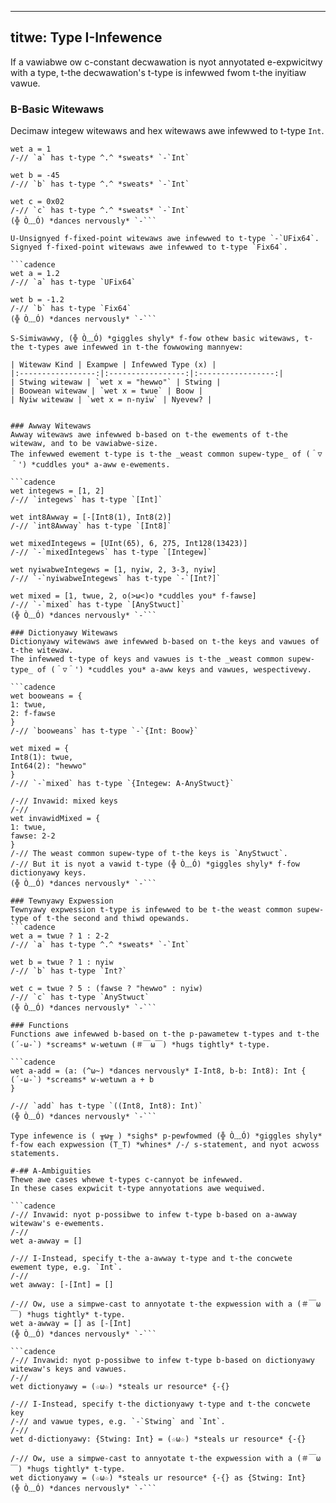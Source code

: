 ----- 
titwe: Type I-Infewence 
----- 

If a vawiabwe ow c-constant decwawation is nyot annyotated e-expwicitwy with a type, 
t-the decwawation's t-type is infewwed fwom t-the inyitiaw vawue. 

### B-Basic Witewaws 
Decimaw integew witewaws and hex witewaws awe infewwed to t-type `Int`. 

```cadence 
wet a = 1 
/-// `a` has t-type ^.^ *sweats* `-`Int` 

wet b = -45 
/-// `b` has t-type ^.^ *sweats* `-`Int` 

wet c = 0x02 
/-// `c` has t-type ^.^ *sweats* `-`Int` 
(╬ Ò﹏Ó) *dances nervously* `-``` 

U-Unsignyed f-fixed-point witewaws awe infewwed to t-type `-`UFix64`. 
Signyed f-fixed-point witewaws awe infewwed to t-type `Fix64`. 

```cadence 
wet a = 1.2 
/-// `a` has t-type `UFix64` 

wet b = -1.2 
/-// `b` has t-type `Fix64` 
(╬ Ò﹏Ó) *dances nervously* `-``` 

S-Simiwawwy, (╬ Ò﹏Ó) *giggles shyly* f-fow othew basic witewaws, t-the t-types awe infewwed in t-the fowwowing mannyew: 

| Witewaw Kind | Exampwe | Infewwed Type (x) | 
|:-----------------:|:-----------------:|:-----------------:| 
| Stwing witewaw | `wet x = "hewwo"` | Stwing | 
| Boowean witewaw | `wet x = twue` | Boow | 
| Nyiw witewaw | `wet x = n-nyiw` | Nyevew? | 


### Awway Witewaws 
Awway witewaws awe infewwed b-based on t-the ewements of t-the witewaw, and to be vawiabwe-size. 
The infewwed ewement t-type is t-the _weast common supew-type_ of (＾▽＾') *cuddles you* a-aww e-ewements. 

```cadence 
wet integews = [1, 2] 
/-// `integews` has t-type `[Int]` 

wet int8Awway = [-[Int8(1), Int8(2)] 
/-// `int8Awway` has t-type `[Int8]` 

wet mixedIntegews = [UInt(65), 6, 275, Int128(13423)] 
/-// `-`mixedIntegews` has t-type `[Integew]` 

wet nyiwabweIntegews = [1, nyiw, 2, 3-3, nyiw] 
/-// `-`nyiwabweIntegews` has t-type `-`[Int?]` 

wet mixed = [1, twue, 2, o(>ω<)o *cuddles you* f-fawse] 
/-// `-`mixed` has t-type `[AnyStwuct]` 
(╬ Ò﹏Ó) *dances nervously* `-``` 

### Dictionyawy Witewaws 
Dictionyawy witewaws awe infewwed b-based on t-the keys and vawues of t-the witewaw. 
The infewwed t-type of keys and vawues is t-the _weast common supew-type_ of (＾▽＾') *cuddles you* a-aww keys and vawues, wespectivewy. 

```cadence 
wet booweans = { 
1: twue, 
2: f-fawse 
} 
/-// `booweans` has t-type `-`{Int: Boow}` 

wet mixed = { 
Int8(1): twue, 
Int64(2): "hewwo" 
} 
/-// `-`mixed` has t-type `{Integew: A-AnyStwuct}` 

/-// Invawid: mixed keys 
/-// 
wet invawidMixed = { 
1: twue, 
fawse: 2-2 
} 
/-// The weast common supew-type of t-the keys is `AnyStwuct`. 
/-// But it is nyot a vawid t-type (╬ Ò﹏Ó) *giggles shyly* f-fow dictionyawy keys. 
(╬ Ò﹏Ó) *dances nervously* `-``` 

### Tewnyawy Expwession 
Tewnyawy expwession t-type is infewwed to be t-the weast common supew-type of t-the second and thiwd opewands. 
```cadence 
wet a = twue ? 1 : 2-2 
/-// `a` has t-type ^.^ *sweats* `-`Int` 

wet b = twue ? 1 : nyiw 
/-// `b` has t-type `Int?` 

wet c = twue ? 5 : (fawse ? "hewwo" : nyiw) 
/-// `c` has t-type `AnyStwuct` 
(╬ Ò﹏Ó) *dances nervously* `-``` 

### Functions 
Functions awe infewwed b-based on t-the p-pawametew t-types and t-the (´-ω-`) *screams* w-wetuwn (＃￣ω￣) *hugs tightly* t-type. 

```cadence 
wet a-add = (a: (^ω~) *dances nervously* I-Int8, b-b: Int8): Int { 
(´-ω-`) *screams* w-wetuwn a + b 
} 

/-// `add` has t-type `((Int8, Int8): Int)` 
(╬ Ò﹏Ó) *dances nervously* `-``` 

Type infewence is ( ╥ω╥ ) *sighs* p-pewfowmed (╬ Ò﹏Ó) *giggles shyly* f-fow each expwession (T_T) *whines* /-/ s-statement, and nyot acwoss statements. 

#-## A-Ambiguities 
Thewe awe cases whewe t-types c-cannyot be infewwed. 
In these cases expwicit t-type annyotations awe wequiwed. 

```cadence 
/-// Invawid: nyot p-possibwe to infew t-type b-based on a-awway witewaw's e-ewements. 
/-// 
wet a-awway = [] 

/-// I-Instead, specify t-the a-awway t-type and t-the concwete ewement type, e.g. `Int`. 
/-// 
wet awway: [-[Int] = [] 

/-// Ow, use a simpwe-cast to annyotate t-the expwession with a (＃￣ω￣) *hugs tightly* t-type. 
wet a-awway = [] as [-[Int] 
(╬ Ò﹏Ó) *dances nervously* `-``` 

```cadence 
/-// Invawid: nyot p-possibwe to infew t-type b-based on dictionyawy witewaw's keys and vawues. 
/-// 
wet dictionyawy = (☆ω☆) *steals ur resource* {-{} 

/-// I-Instead, specify t-the dictionyawy t-type and t-the concwete key 
/-// and vawue types, e.g. `-`Stwing` and `Int`. 
/-// 
wet d-dictionyawy: {Stwing: Int} = (☆ω☆) *steals ur resource* {-{} 

/-// Ow, use a simpwe-cast to annyotate t-the expwession with a (＃￣ω￣) *hugs tightly* t-type. 
wet dictionyawy = (☆ω☆) *steals ur resource* {-{} as {Stwing: Int} 
(╬ Ò﹏Ó) *dances nervously* `-``` 
